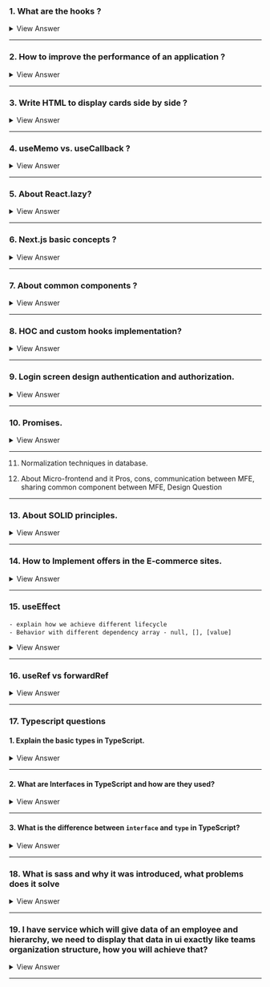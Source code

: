 ### 1. What are the hooks ?

<details>

- React hooks **are functions** that let you "hook into" React state and lifecycle features from function components. 
- They were **introduced in React 16.8** <ins>**to enable state management and side-effects**</ins> in functional components, 

1. `useState`: 
   - This hook **lets you add state** to functional components. You can initialize it with a value and it returns a pair: the current state and a function that updates it.
  <br/>

2. `useEffect`: 
   - This hook **lets you perform side effects** in functional components. 
   - It's **similar** to lifecycle methods `componentDidMount`, `componentDidUpdate`, and `componentWillUnmount` **in class components**. 
   - <ins>You can use it to fetch data, set up a subscription, or manually change the DOM in React components.</ins>
  <br/>

3. `useContext`: 
   - This hook **<ins>lets you subscribe to React context</ins> without introducing nesting**. 
  <br/>

4. `useReducer`:
   -  An **alternative to `useState`**. 
   -  It's usually **preferable for managing state logic that <ins>involves multiple sub-values</ins>** or when the next state depends on the previous one.
  <br/>
  
5. `useCallback`: 
   - This hook **returns a memoized callback function**. 
   - This is <ins>**useful when passing callbacks to optimized child components that rely on reference equality to prevent unnecessary renders**</ins>.
  <br/>

6. `useMemo`: 
   - <ins>**Returns a memoized value**</ins>. 
   - This hook is <ins>**used to optimize performance by memorizing expensive functions**</ins> so that they are not re-run on every render unless their dependencies change.
  <br/>

7. `useRef`:
   - This hook **returns a mutable ref object** whose current property is initialized to the passed argument. 
   - It can be **used to store a mutable value <ins>that does not cause re-rendering when updated**</ins>.
  <br/>

8. `useImperativeHandle`: 
   - This hook is <ins>**used with forwardRef to customize the instance value**</ins> that is exposed to parent components when using refs.
  <br/>

9. `useLayoutEffect`: 
   - **Similar to useEffect, but it fires synchronously after all DOM mutations**. 
   - Use this <ins>**to read layout from the DOM and re-render synchronously**</ins>.
  <br/>

10. `useDebugValue`: 
    - Can be used to display a label for custom hooks in React DevTools.


<summary>
View Answer
</summary>
</details>


---

### 2. How to improve the performance of an application ?

<details>

#### 1. HTML:
 - **Minimize DOM depth**: 
   - A **deeply nested DOM can slow down page performance** as it increases the time browsers spend to render content.
  - **Clean and semantic markup**: 
    - Use semantic HTML5 elements (`<main>`, `<article>`, `<section>`, etc.) which aid in the accessibility and can potentially optimize browser rendering processes.

#### 2. CSS
- **Optimize CSS delivery**: 
  - <ins>Use critical CSS techniques to **include only the styles necessary for the initial render** in the head of your HTML, **and defer non-critical CSS.**</ins>

- **Efficient selectors**: 
  - Complex selectors can slow down page rendering <ins>**as they require more processing</ins> to determine which elements they apply to**. 
  - Keep selectors simple and avoid overly specific ones.
- **Reduce reflows and repaints**: 
  - Minimize changes to the layout (reflows) and visual modifications (repaints) of pages, as these operations are costly. 
  - Use `transform` and `opacity` changes for animations when possible, as they can be optimized by the browser.

#### 3. JavaScript
- **Minimize and defer JavaScript loading**: 
  - Minimize the amount of JavaScript needed to render the page and defer loading scripts that are not necessary for the initial page render.
- **Use Web Workers for heavy computation**: 
  - <ins>**Offload heavy computations**</ins> to Web Workers to keep the UI thread free for rendering and interaction.
- **Optimize and debounce event listeners**: 
  - Especially for `scroll` or `resize` events, debounce your functions to limit the number of times they are called.
  
#### 4. React
- **Use PureComponent and React.memo**: 
  - These components and higher-order components **help prevent unnecessary re-renders** by doing shallow prop and state comparison.
- **Code splitting**: 
  - Use dynamic import() syntax or libraries like `React.lazy` and `Suspense` **to split your code into smaller chunks** and load them only when needed.
- **Optimize state updates**: 
  - Ensure that **state updates are batched when possible** and avoid unnecessary state changes.
- **Use the Profiler API**: 
  - This API helps in measuring the "cost" of rendering and **helps <ins>identify parts of the app that are slow**</ins>.

#### 5. Web Browsers
- **Caching**: 
  - Leverage **browser caching to store frequently accessed resources on the client-side**, reducing loading times on subsequent visits.
- **Preloading and prefetching resources**: 
  - Use `<link rel="preload">` for critical resources and `<link rel="prefetch">` for resources that <ins>**might be needed in the future**.</ins>
- **Optimize images**: 
  - Use modern, efficient image formats like `WebP`, `AVIF`, and ensure images are responsive by serving scaled images based on the device.

#### 6. General Best Practices
- **Performance Monitoring Tools**: 
  - Utilize tools like `Google Lighthouse`, `WebPageTest`, and `Chrome DevTools` to analyze and monitor performance.
- **HTTP/2**: 
  - Where possible, use `HTTP/2` as it supports multiplexing and server push, which can improve the loading times of web pages.
- **SSL/TLS Optimization**: 
  - Use SSL/TLS efficiently as the handshake can be costly. 
  - <ins>**Session resumption can help reduce the time needed to establish secure connections**</ins>.
<summary>
View Answer
</summary>
</details>

----

### 3. Write HTML to display cards side by side ?

<details>

```html
<!DOCTYPE html>
<html lang="en">
<head>
<meta charset="UTF-8">
<meta name="viewport" content="width=device-width, initial-scale=1.0">
<title>Side by Side Cards</title>
<style>
  .card-container {
    display: flex;          
    justify-content: space-around;
    align-items: stretch;   
    padding: 20px;          
  }
  .card {
    width: 30%;            
    padding: 20px;         
    box-shadow: 0 4px 8px rgba(0,0,0,0.1); 
    background: white;     
    margin: 10px;          
  }
</style>
</head>
<body>

<div class="card-container">
  <div class="card">
    <h3>Card 1</h3>
    <p>This is the first card. It contains some example text to demonstrate the card layout.</p>
  </div>
  <div class="card">
    <h3>Card 2</h3>
    <p>This is the second card. It continues to provide content similar to what might be seen in a standard card layout.</p>
  </div>
  <div class="card">
    <h3>Card 3</h3>
    <p>This is the third card. Each card has the same width and padding, aligning neatly in a row.</p>
  </div>
</div>
</body>
</html>

```
<img src="./imagesUsed/displayCards.png">

<summary>
View Answer
</summary>
</details>

------

### 4. useMemo vs. useCallback ?

<details>

-  both `useMemo` and `useCallback` are hooks that **help you <ins>optimize the performance of your components**</ins> by memorizing expensive calculations or functions. 

#### `useMemo`:
- is used to <ins>**memorize the results of an expensive calculation**</ins>. 
- If the <ins>*dependencies of this calculation have not changed*, **React will skip executing it again** and reuse the last returned value</ins>. 
- This can be helpful in avoiding costly recalculations each time the component re-renders, which is particularly useful if the calculation is dependent on props or state that doesn't change frequently.

```js
import React, { useMemo, useState } from 'react';

function SortedList({ items }) {
  // Use useMemo to only re-sort the items when the 'items' array changes
  // to ensure that the sorting computation is not unnecessarily repeated on every render.
  const sortedItems = useMemo(() => {
    console.log("Sorting items");
    return [...items].sort();
  }, [items]);

  return (
    <ul>
      {sortedItems.map(item => (
        <li key={item}>{item}</li>
      ))}
    </ul>
  );
}

// Usage in another component
function App() {
  const [items, setItems] = useState(['orange', 'apple', 'banana']);

  // Function to shuffle the items array
  // calculates a sorted list based on an input list that only changes when a user performs a specific action
  const shuffleItems = () => {
    setItems(items => {
      const result = [...items];
      result.sort(() => Math.random() - 0.5);
      return result;
    });
  };

  return (
    <div>
      <button onClick={shuffleItems}>Shuffle Items</button>
      <SortedList items={items} />
    </div>
  );
}

export default App;
```

- Use `useMemo` <ins>**when you need to memorize the result of a computation or derive new data from props or state.**</ins>

----

#### `useCallback`:

- The `useCallback` hook is used <ins>**to memorize a function instance**</ins>. 
- This is <ins>**useful when passing callback functions to optimized child components that rely on reference equality to avoid unnecessary renders**</ins>. 
- If the function’s dependencies don’t change, **React reuses the same function instance** between renders.

```js
import React, { useCallback, useState, memo } from 'react';

const ExpensiveButton = memo(({ onCalculate }) => {
  console.log('Button rendered');
  return <button onClick={onCalculate}>Calculate</button>;
});

function App() {
  const [count, setCount] = useState(0);

  const handleCalculate = useCallback(() => {
    console.log('Calculation performed');
    setCount((prevCount) => prevCount + 1);
  }, []);

  return (
    <div>
      <p>Count: {count}</p>
      <ExpensiveButton onCalculate={handleCalculate} />
    </div>
  );
}

export default App;
```

- Use `useCallback` <ins>**when you need to memorize a callback function to pass it as a prop to child components**</ins>, especially when these children are optimized to avoid unnecessary re-renders.
<summary>
View Answer
</summary>
</details>

-----

### 5. About React.lazy?

<details>

- `React.lazy` **is a function** in React that <ins>**allows you to load components lazily through code splitting**</ins>. 
- This means that the component will only be loaded when it is needed, rather than loading it up front with the rest of the bundle.
- This can significantly improve the performance of your application <ins>**by reducing the initial load time**</ins>.
- `React.lazy` **works with dynamic imports**, a feature that <ins>**allows you to import modules asynchronously**</ins>. 
- Used in conjunction with the `Suspense` component which allows you to specify a loading indicator while the lazy component is being loaded.

```js
import React, { Suspense } from 'react';

// Lazily import the ChartComponent
const LazyChartComponent = React.lazy(() => import('./ChartComponent'));

function App() {
  return (
    <div>
      <h1>Welcome to My App</h1>
      <Suspense fallback={<div>Loading Chart...</div>}>
        <LazyChartComponent />
      </Suspense>
    </div>
  );
}

export default App;
```
```js
import React from 'react';

const ChartComponent = () => {
  return (
    <div>
      <h2>Chart Data</h2>
      {/* Chart rendering logic here */}
      <p>This is a complex chart component with significant JS size.</p>
    </div>
  );
};

export default ChartComponent;
```
<summary>
View Answer
</summary>
</details>

---

### 6. Next.js basic concepts ?

<details>

- a popular framework built on top of React **that enables functionality such as `server-side rendering` and `static site generation`**, which are beneficial for performance and SEO. 


- #### Static Site Generation (SSG): 
    - Next.js supports generating a full static website using `getStaticProps` and `getStaticPaths`
    - These functions **allow you to <ins>fetch data at build time</ins>** and <ins>**render your HTML pages ahead of time**</ins>, which can be served directly from a CDN.


- #### Server-Side Rendering (SSR)
  - You can **render pages on the server** on a per-request basis using `getServerSideProps`. 
  - This is useful for fetching data per request and **doing operations that require server-side computation** or access to secure environments not suitable for the client-side.

- #### Image Optimization
  - The `Image` component from **next/image** is an extension of the HTML `<img>` element **designed for automatic image optimization**. 


<summary>
View Answer
</summary>
</details>

-----

### 7. About common components ?

<details>

- Referred to `shared` or `re-usable` components
- Promoting `DRY` (Don't Repeat Yourself) principles and improving code maintainability and scalability.

```js
// RE-USABLE BUTTON COMPONENT
import React from 'react';

// Button component with customizable properties
const Button = ({ text, onClick, type = 'primary' }) => {
  const buttonStyle = type === 'primary' ? 'button-primary' : 'button-secondary';
  return (
    <button className={buttonStyle} onClick={onClick}>
      {text}
    </button>
  );
};

export default Button;
```

```js
//App.js
import React from 'react';
import Button from './Button';

const App = () => {
  return (
    <div>
      <Button text="Click Me" onClick={() => alert('Clicked!')} type="primary" />
      <Button text="Submit" onClick={() => alert('Submitted!')} type="secondary" />
    </div>
  );
};

export default App;
```
#### Benefits of Common Components:

- **Consistency**: 
  - Using the same components throughout an application ensures UI/UX consistency, which is crucial for user navigation and satisfaction.
- **Maintainability**: 
  - Updates or changes made in a common component propagate throughout the application wherever it is used. This makes maintenance easier and reduces the risk of bugs.
- **Scalability**: 
  - As applications grow, having a library of common components **can greatly simplify the process of scaling up**. 
  - New pages and features can be built more quickly by leveraging existing components.

<summary>
View Answer
</summary>
</details>

----

### 8.  HOC and custom hooks implementation?

<details>

#### i) HOC:
- Higher-Order Components (HOCs) are a **pattern used in React to share common functionality between components without repeating code**. 
- An HOC is a function that takes a component and returns a new component.

```js
import React from 'react';

// This is the HOC
function withLoading(Component) {
  //The reason for naming the function EnhancedComponent when using a 
  // higher-order component (HOC) in React is primarily for clarity and better debugging. 
  // However, it's not strictly necessary to give the function a name, 
  // and you can indeed return an anonymous function.
  return function EnhancedComponent({ isLoading, ...props }) {
    if (isLoading) {
      return <div>Loading...</div>;
    }
    return <Component {...props} />;
  };
}

// Example usage of the HOC
function MyComponent({ data }) {
  return <div>Data: {data}</div>;
}

// EnhancedComponent will show a loading spinner when isLoading is true
const MyComponentWithLoading = withLoading(MyComponent);

export default MyComponentWithLoading;
```
```js
// in App.jsx
import React from 'react';
import MyComponentWithLoading from './MyComponentWithLoading'; // Assuming the export is set up

function App() {
  const [loading, setLoading] = React.useState(true);
  const [data, setData] = React.useState(null);

  React.useEffect(() => {
    setTimeout(() => {
      setData("Here's some data!");
      setLoading(false);
    }, 2000); // Simulate fetching data
  }, []);

  return (
    <div>
      <MyComponentWithLoading isLoading={loading} data={data} />
    </div>
  );
}

export default App;
```

----

#### ii) CUSTOM HOOKS:

```js
import { useState, useEffect } from 'react';

function useFetch(url) {
  const [data, setData] = useState(null);
  const [loading, setLoading] = useState(true);
  const [error, setError] = useState(null);

  useEffect(() => {
    async function fetchData() {
      try {
        const response = await fetch(url);
        const json = await response.json();
        setData(json);
        setLoading(false);
      } catch (error) {
        setError(error);
        setLoading(false);
      }
    }
    
    fetchData();
  }, [url]); // Only re-run the effect if url changes

  return { data, loading, error };
}

export default useFetch;
```

```js
// using the custom hook

import React from 'react';
import useFetch from './useFetch'; // Assuming useFetch is in a file named useFetch.js

function DataFetchingComponent({ url }) {
  const { data, loading, error } = useFetch(url);

  if (loading) return <div>Loading...</div>;
  if (error) return <div>Error: {error.message}</div>;
  
  return <div>Data: {JSON.stringify(data)}</div>;
}

export default DataFetchingComponent;
```
<summary>
View Answer
</summary>
</details>


-----

### 9.  Login screen design authentication and authorization.

<details>

#### 1. User Interface Design
- **Form Components**: Use `controlled components` in React for inputs to handle form data securely.
- **Responsiveness**: Ensure the login page is `responsive` using CSS frameworks like Bootstrap or TailwindCSS, or by using CSS Grid and Flexbox.
- **Feedback**: <ins>***Provide immediate input validation feedback***</ins> to enhance user experience (UX). 
  - Use libraries like `Formik` or `React Hook Form` to manage form state and validation.

#### 2. Authentication Process
- **API Integration**: 
  - Discuss how you would **connect the login form to backend services using Axios** to submit user credentials.
- **JWT (JSON Web Tokens)**: 
  - Explain the use of JWT **for maintaining user sessions**. 
  - Describe how the token is stored securely in the browser <ins>(e.g., using HttpOnly cookies or localStorage with proper security measures against XSS attacks).</ins>
- **Password Handling**: 
  - Mention the importance of **hashing passwords on the server side** and never transmitting or storing plain-text passwords.
  
#### 3. Security Considerations
- **HTTPS**: 
  - using HTTPS to secure data transmission between the client and the server.
- **CORS (Cross-Origin Resource Sharing)**: 
  - handle CORS in React by configuring the **server to accept requests from specific origins**.
- **CSRF (Cross-Site Request Forgery) Protection**: 
  - one strategy is using a**nti-CSRF tokens**.

#### 4. Authorization
- **Role-Based Access Control (RBAC)**: 
  - to manage user permissions and access levels within the application.
- **Protected Routes**: 
  - Use `React Router` for navigating protected or private routes that require authentication. 
  - Discuss how to redirect users to the login page if they are not authenticated.
- **Context API or Redux**: 
  - Any state management library like Redux **to manage global authentication state across all components**.

#### 5. Session Management
- **Token Expiry and Renewal**: 
  - Discuss handling token expiry, <ins>**including automatic renewal of tokens through refresh tokens**</ins> if implemented.
- **User Logout**: 
  - Ensure proper logout functionality <ins>**that clears the session and tokens securely from the client-side storage**</ins>.



#### 6. Error Handling
- **User Feedback**: 
  - Implement and explain robust error handling that provides clear, user-friendly error messages **for issues like network errors, wrong credentials, or server downtime**.
- **Try/Catch**: 
  - Use try/catch blocks in asynchronous actions to handle exceptions and errors gracefully.


#### 7. Testing and Best Practices
- **Unit Testing**: 
  - Talk about using `Jest` and `React Testing Library` to write unit tests for components and hooks.
- **End-to-End Testing**: 
  - Mention tools like `Cypress` or `Selenium` for end-to-end testing of the authentication flow.
- **Code Quality**: 
  - Discuss the importance of coding best practices such as linting with ESLint, formatting with Prettier, and following secure coding guidelines.


```js
//api.js
import axios from 'axios';

const API_URL = 'https://your-api-url.com/api';

export const loginUser = async (credentials) => {
  try {
    const response = await axios.post(`${API_URL}/login`, credentials);
    return response.data; // This should include the JWT
  } catch (error) {
    console.error('Login error', error.response);
    throw error.response.data;
  }
};
```
```js
import React, { createContext, useContext, useState, useEffect } from 'react';
import axios from 'axios';
import jwtDecode from 'jwt-decode';

const AuthContext = createContext();

export const useAuth = () => useContext(AuthContext);

export const AuthProvider = ({ children }) => {
    const [user, setUser] = useState(null);
    const [loading, setLoading] = useState(true);

    useEffect(() => {
        const loadUser = async () => {
            const token = localStorage.getItem('token');
            if (token) {
                const decodedToken = jwtDecode(token);
                // Check if token expired
                if (decodedToken.exp * 1000 < Date.now()) {
                    localStorage.removeItem('token');
                } else {
                    setUser(decodedToken);
                }
            }
            setLoading(false);
        };
        loadUser();
    }, []);

    const login = async (email, password) => {
        const response = await axios.post('/api/auth/login', { email, password });
        const { token } = response.data;
        localStorage.setItem('token', token);
        const decoded = jwtDecode(token);
        setUser(decoded);
    };

    const logout = () => {
        localStorage.removeItem('token');
        setUser(null);
    };

    return (
        <AuthContext.Provider value={{ user, login, logout, loading }}>
            {!loading && children}
        </AuthContext.Provider>
    );
};
```

```js
//Login.js
import React, { useState } from 'react';
import { useAuth } from './AuthContext';

const Login = () => {
    const [email, setEmail] = useState('');
    const [password, setPassword] = useState('');
    const { login } = useAuth();

    const handleSubmit = async (event) => {
        event.preventDefault();
        try {
            await login(email, password);
            // Redirect or perform some action after login
        } catch (error) {
            console.error(error);
        }
    };

    return (
        <form onSubmit={handleSubmit}>
            <label>
                Email:
                <input type="email" value={email} onChange={(e) => setEmail(e.target.value)} />
            </label>
            <label>
                Password:
                <input type="password" value={password} onChange={(e) => setPassword(e.target.value)} />
            </label>
            <button type="submit">Login</button>
        </form>
    );
};

export default Login;
```

```js
//PrivateRoute.js
import React from 'react';
import { Route, Redirect } from 'react-router-dom';
import { useAuth } from './AuthContext';

const PrivateRoute = ({ component: Component, ...rest }) => {
    const { user } = useAuth();

    return (
        <Route
            {...rest}
            render={props =>
                user ? <Component {...props} /> : <Redirect to="/login" />
            }
        />
    );
};

export default PrivateRoute;
```

```js
//App.jsx
import React from 'react';
import { BrowserRouter as Router, Route, Routes, Redirect } from 'react-router-dom';
import Login from './Login';
import Dashboard from './Dashboard';
import AdminPanel from './AdminPanel';
import PrivateRoute from './PrivateRoute';  // Imported PrivateRoute

const App = () => {
  return (
    <Router>
      <Routes>
        <Route path="/login" component={Login} />
        <PrivateRoute path="/dashboard" component={Dashboard} />
        <PrivateRoute path="/admin" component={AdminPanel} roles={['admin']} />
        <Redirect from="/" to="/dashboard" />
      </Routes>
    </Router>
  );
};

export default App;
```

<summary>
View Answer
</summary>
</details>

------

### 10. Promises.

<details>

#### i) Why Promises?
- Promises in JavaScript are a powerful tool **for managing <ins>asynchronous operations</ins>**.

#### ii) What problems does Promises solve?

- Provide a **cleaner, more robust <ins>alternative**</ins> to older techniques like <ins>**callbacks and events**</ins> for handling asynchronous tasks such as network requests, file operations, or timers

#### Definition
- A Promise in JavaScript **is an object** <ins>representing the eventual ***completion (or failure)*** of an asynchronous operation</ins>. 
- It essentially <ins>**promises to give you a result at some point in the future**</ins>, either a successful result or a reason for its failure.

#### States of a Promise
- A Promise has three states:

  - **Pending**: Initial state, neither fulfilled nor rejected.
  - **Fulfilled**: The operation completed successfully.
  - **Rejected**: The operation failed.

#### Creating a Promise

```js
const myPromise = new Promise((resolve, reject) => {
    if (true) {
        resolve('Promise is fulfilled successfully!');
    } else {
        reject('Promise was rejected!');
    }
});
```

```js
// Consuming a Promise
// To handle the results of a promise, 
// you can use the .then() and .catch() methods.

.then()
.catch()
```

#### Chaining Promises
- Promises can be chained **to perform a sequence of asynchronous operations <ins>where each subsequent operation starts when the previous one is successful, and its result becomes the input for the next</ins>**.

```js
new Promise((resolve, reject) => {
    setTimeout(() => resolve(1), 1000); // Simulate async operation
})
.then(result => {
    console.log(result); // 1
    return result * 2;
})
.then(result => {
    console.log(result); // 2
    return result * 2;
})
.then(result => {
    console.log(result); // 4
    return result * 2;
});
```

#### Error Handling:

```js
new Promise((resolve, reject) => {
    throw new Error('Something failed!');
})
.then(result => {
    // This won't be called
})
.catch(error => {
    console.error(error.message); // "Something failed!"
});

```
<summary>
View Answer
</summary>
</details>

----

11.  Normalization techniques in database.
  
12. About Micro-frontend and it Pros, cons, communication between MFE, sharing common component between MFE, Design Question

----------


### 13. About SOLID principles.

<details>

- The `SOLID` principles <ins>**are a set of five**</ins> design guidelines 
- This will help developers create software that is easier to `understand`, `maintain`, and `extend`.
- can be applied in JavaScript development <ins>**to improve code quality and modularity**</ins>. 

#### 1. Single Responsibility Principle (SRP)

<ins>**Principle**:</ins> 
  - A class <ins>**should have one, and only one**</ins>, reason to change.

<ins>**Problem it solves**:</ins>  
  - SRP <ins>**reduces** the complexity of code</ins>, making it easier to maintain and less susceptible to bugs because changes in one part of the system are less likely to affect other parts.

```js
// Bad practice: 
// A class that handles both user data management and JSON serialization
class UserData {
    constructor(user) {
        this.user = user;
    }

    saveUser() {
        // Save the user data to a database
    }

    serializeUser() {
        return JSON.stringify(this.user);
    }
}

// Good practice: 
// Separate classes with single responsibilities
class UserData {
    constructor(user) {
        this.user = user;
    }

    saveUser() {
        // Save the user data to a database
    }
}

class UserSerializer {
    static serialize(user) {
        return JSON.stringify(user);
    }
}
```


#### 2. Open/Closed Principle (OCP)

<ins>**Principle**:</ins> 
  - Software entities should be open for extension, but closed for modification.  

<ins>**Problem it solves**:</ins>  
  -  This principle helps in <ins>managing future changes and new functionalities in an application **without altering existing code**</ins>, thus reducing the risk of introducing bugs.

```js
// Bad practice: A function that is modified every time a new shape is added
function drawShape(shape) {
    if (shape.type === 'circle') {
        drawCircle(shape.radius);
    } else if (shape.type === 'square') {
        drawSquare(shape.side);
    }
}

// Good practice: Use polymorphism to handle different shapes
class Shape {
    draw() {}
}

class Circle extends Shape {
    constructor(radius) {
        super();
        this.radius = radius;
    }

    draw() {
        drawCircle(this.radius);
    }
}

class Square extends Shape {
    constructor(side) {
        super();
        this.side = side;
    }

    draw() {
        drawSquare(this.side);
    }
}

function drawShape(shape) {
    shape.draw();
}
```

#### 3. Liskov Substitution Principle (LSP)

<ins>**Principle**:</ins> 
- `Objects` in a program **should be replaceable** with `instances` of their subtypes without altering the correctness of the program.

<ins>**Problem it solves**:</ins>  

- It ensures that **<ins>a subclass can stand in for its base class without errors**</ins>, leading to enhanced reliability and modularity in code.

```js
// Bad practice: Subclass changes the behavior of the base class in a way that can lead to errors
class Bird {
    fly() {
        console.log("Flying");
    }
}

class Penguin extends Bird {
    fly() {
        throw new Error("Cannot fly");
    }
}

// Good practice: Correct hierarchy
class Bird {
    // Common bird behavior
}

class FlyingBird extends Bird {
    fly() {
        console.log("Flying");
    }
}

class Penguin extends Bird {
    // Penguins cannot fly, no fly method here
}
```


#### 4. Interface Segregation Principle (ISP)
<ins>**Principle**:</ins> 
  - No client should be forced to depend on methods it does not use.

<ins>**Problem it solves**:</ins>  
- Prevents the design of "fat" interfaces **that have too many responsibilities**, which can lead to `bloated` and `confusing` implementations in classes.

```js
// Bad practice: An interface with too many responsibilities
class Worker {
    work() {}
    eat() {}
}

class HumanWorker extends Worker {
    work() {
        console.log("Working");
    }

    eat() {
        console.log("Eating lunch");
    }
}

class RobotWorker extends Worker {
    work() {
        console.log("Robot working");
    }

    eat() {
        // Robots do not eat, but must implement this method
    }
}

// Good practice: Separated interfaces
class Workable {
    work() {}
}

class Eatable {
    eat() {}
}

class HumanWorker implements Workable, Eatable {
    work() {
        console.log("Working");
    }

    eat() {
        console.log("Eating lunch");
    }
}

class RobotWorker implements Workable {
    work() {
        console.log("Robot working");
    }
}
```


#### 5. Dependency Inversion Principle (DIP)
<ins>**Principle**:</ins> 
  - High-level modules should not depend on low-level modules. Both should depend on abstractions.

<ins>**Problem it solves**:</ins>  
- DIP **helps in <ins>reducing the dependencies between the components</ins> of an application**, which simplifies `updates` and `maintenance`. 
- It `enables` high-level modules to remain unaffected by changes in low-level modules and their implementation.

```js
// BAD PRACTICE CODE

// Low-level module
class EmailService {
    sendEmail(message, recipient) {
        // Sends email to the recipient
        console.log(`Sending an email to ${recipient}: ${message}`);
    }
}

// High-level module
// In this example, high-level modules directly depend on low-level modules, 
// leading to tight coupling and reduced flexibility.
class NotificationService {
    constructor() {
        this.emailService = new EmailService();
    }

    notify(message, recipient) {
        this.emailService.sendEmail(message, recipient);
    }
}

// Usage
const notifier = new NotificationService();
notifier.notify("Hello, your order has been shipped!", "customer@example.com");
```

----

```js
// GOOD PRACTICE

// Abstraction
class MessageService {
    send(message, recipient) {}
}

// Low-level module
class EmailService extends MessageService {
    send(message, recipient) {
        // Sends email to the recipient
        console.log(`Sending an email to ${recipient}: ${message}`);
    }
}

// High-level module
class NotificationService {
    constructor(messageService) {
        this.messageService = messageService;
    }

    notify(message, recipient) {
        this.messageService.send(message, recipient);
    }
}

// Usage
const emailService = new EmailService();
const notifier = new NotificationService(emailService);
notifier.notify("Hello, your order has been shipped!", "customer@example.com");
```
<summary>
View Answer
</summary>
</details>

-----

### 14.  How to Implement offers in the E-commerce sites.

<details>

#### Key Components:
- **Offers Management**: Backend system to `create`, `store`, and `manage` offers.
- **Offers Application Logic**: Logic to determine **which offers are applicable** to the cart.
- **Frontend Display**: `Show` ***applicable*** offers to users

#### i) Backend Setup
- First, you need a backend service **that manages offers**. 
- This can be part of your e-commerce platform. 
- Offers might be stored in a database with fields like 
  - `id`, 
  - `description`, 
  - `discountType`, 
  - `discountValue`, 
  - `criteria`

```js
// EXAMPLE OF A SIMPLE OFFER
{
  "id": "OFF10",
  "description": "10% off on all electronics",
  "discountType": "percentage",
  "discountValue": 10,
  "criteria": {
    "category": "electronics"
  }
}
```

---

### ii) Frontend Implementation

- In the frontend, **you'd typically fetch these offers from the backend** and `apply` them based on the cart's contents. 


#### Step 1: Fetch and Store Offers

```js
// Assuming Context API to manage state, 
// we would fetch offers when the application loads or when the cart contents change.

import React, { useEffect, useState } from 'react';
import axios from 'axios';

const fetchOffers = async () => {
  const response = await axios.get('/api/offers');
  return response.data;
};

const OffersContext = React.createContext();

export const OffersProvider = ({ children }) => {
  const [offers, setOffers] = useState([]);

useEffect(() => {
  const fetchAndSetOffers = async () => {
    const offers = await fetchOffers();
    setOffers(offers);
  };

  fetchAndSetOffers();
}, []);


  return (
    <OffersContext.Provider value={offers}>
      {children}
    </OffersContext.Provider>
  );
};
```
----

#### i) Step 2: Assuming we have a CartContext
- includes functions to 
  - `add` items to the cart, 
  - `remove` items, 
  - `clear` the cart. 

We'll also keep track of the cart items and total items count.

```js
import React, { createContext, useContext, useReducer } from 'react';

// Define the shape of the cart's state
const initialState = {
  items: [],
  totalItems: 0
};

// Create the cart context
const CartContext = createContext(initialState);

// Reducer function to handle actions
function cartReducer(state, action) {
  switch (action.type) {
    case 'ADD_ITEM':
      // Check if item already exists
      const existingItem = state.items.find(item => item.id === action.payload.id);
      if (existingItem) {
        // Increase the quantity
        return {
          ...state,
          items: state.items.map(item =>
            item.id === action.payload.id ? { ...item, quantity: item.quantity + 1 } : item
          ),
          totalItems: state.totalItems + 1
        };
      } else {
        // Add new item
        return {
          ...state,
          items: [...state.items, { ...action.payload, quantity: 1 }],
          totalItems: state.totalItems + 1
        };
      }
    case 'REMOVE_ITEM':
      const itemToRemove = state.items.find(item => item.id === action.payload.id);
      if (itemToRemove.quantity > 1) {
        return {
          ...state,
          items: state.items.map(item =>
            item.id === action.payload.id ? { ...item, quantity: item.quantity - 1 } : item
          ),
          totalItems: state.totalItems - 1
        };
      } else {
        return {
          ...state,
          items: state.items.filter(item => item.id !== action.payload.id),
          totalItems: state.totalItems - 1
        };
      }
    case 'CLEAR_CART':
      return initialState;
    default:
      throw new Error(`Unhandled action type: ${action.type}`);
  }
}

// Create a provider for components that consumes and updates the context
export const CartProvider = ({ children }) => {
  const [state, dispatch] = useReducer(cartReducer, initialState);

  const addItem = item => {
    dispatch({ type: 'ADD_ITEM', payload: item });
  };

  const removeItem = id => {
    dispatch({ type: 'REMOVE_ITEM', payload: { id } });
  };

  const clearCart = () => {
    dispatch({ type: 'CLEAR_CART' });
  };

  return (
    <CartContext.Provider value={{ items: state.items, totalItems: state.totalItems, addItem, removeItem, clearCart }}>
      {children}
    </CartContext.Provider>
  );
};

// Hook to use cart context
export const useCart = () => useContext(CartContext);
```

```js
// Usage of useCart

import React from 'react';
import { useCart } from './CartContext';

const AddToCartButton = ({ product }) => {
  const { addItem } = useCart();

  return <button onClick={() => addItem(product)}>Add to Cart</button>;
};

export default AddToCartButton;
```
----

#### ii) Step 2: Apply Offers to Cart
- `Create` a function **to apply offers to the items in the cart**. 
- This function **should check each item** against the offer criteria.

```js
// function to apply offers to each item in the cart
const applyOffersToCart = (cart, offers) => {

  // map over each item in the cart to apply any applicable offers
  const newCart = cart.map(item => {

    // Filter offers to find those that match the item's category
    const applicableOffers = offers.filter(offer => offer.criteria.category === item.category);

    // Reduce the applicable offers to find the best one based on the discount value
    const bestOffer = applicableOffers.reduce((best, current) => {

      // Check if the current offer has a higher percentage discount than the best one found so far
      if (current.discountType === 'percentage' && current.discountValue > (best.discountValue || 0)) {
        return current; // Return the current offer if it's better
      }
      return best; // Otherwise, keep the best offer found so far
    }, null);

    // If there is a best offer found, apply it to the item
    if (bestOffer) {

      // Calculate the discount amount. If it's a percentage discount, calculate the discount based on the item's price
      const discount = bestOffer.discountType === 'percentage' ? 
        item.price * (bestOffer.discountValue / 100) : // Calculate percentage discount
        bestOffer.discountValue; // Or use the fixed discount value

      // Return a new item object with the adjusted price and the description of the applied offer
      return { ...item, price: item.price - discount, appliedOffer: bestOffer.description };
    }

    // If no offer is applicable, return the item unchanged
    return item;
  });

  // Return the updated cart with all applicable discounts applied
  return newCart;
};
```

----

#### Step 3: React Components

- Now, integrate this logic into your React components. 

Here's an example of how you might display this in the cart component.

```js
import React, { useContext } from 'react';
import { CartContext, OffersContext } from './contexts';

import { applyOffersToCart } from './utils';  // Ensure this path is correct

const Cart = () => {
  const { items: cartItems } = useContext(CartContext);  // Destructure to get items directly
  const offers = useContext(OffersContext);

  // Now `cartItems` should be an array of items as per the CartContext's design
  const cartWithOffers = applyOffersToCart(cartItems, offers);

  return (
    <div>
      {cartWithOffers.map((item, index) => (
        <div key={index}>
          <p>{item.name}: ${item.price.toFixed(2)}</p>
          {item.appliedOffer && <p>Offer Applied: {item.appliedOffer}</p>}
        </div>
      ))}
    </div>
  );
};

export default Cart;
```
<summary>
View Answer
</summary>
</details>



------

### 15.    useEffect 
    - explain how we achieve different lifecycle
    - Behavior with different dependency array - null, [], [value]
 
<details>

#### 1. componentDidMount Equivalent
```js
useEffect(() => {
  // Code to run on component mount
}, []); // Empty dependency array, tells React to run the effect once after the initial render
```
#### 2. componentDidUpdate Equivalent

```js
useEffect(() => {
  // Code to run when dependencies update
  // Here, the effect runs after the initial render and whenever any value in the dependency array changes
}, [value]); // Dependency array with specific values
```

#### 3. componentWillUnmount Equivalent
```js
useEffect(() => {
  return () => {
    // Cleanup code here.....
    // Cleanup before the component is removed from the UI, e.g., removing event listeners, cancelling network requests.
  };
}, []); // Empty dependency array indicates this runs on unmount
```

#### 4. No Dependency Array (null):
```js
useEffect(() => {
  // The effect runs after every render of the component.
});
```
<summary>
View Answer
</summary>
</details>

----

### 16. useRef vs forwardRef

<details>

### <ins>useRef</ins>:
### Why Introduced:
- `useRef` was introduced as part of the Hooks API in React 16.8 to allow functional components <ins>**to access DOM elements** **that do not cause re-render when updated**</ins>. 

### Problems it Solves:

**i) Accessing DOM elements directly**
- Sometimes, you need to directly interact with a DOM node for 
  - `focusing`, 
  - `measuring` **the node’s dimensions**.

**ii) Storing mutable values:**
- `useRef` provides a container <ins>**for storing values that can persist through the component lifecycle `without` `triggering` `rerenders` when the data changes, unlike state**.</ins>

### When to Use:

- When you need **to manage a reference to a `DOM` node**.
- When you want to store a value that persists for the life of the component <ins>**but does not trigger a rerender when updated**.</ins>

### Example:

```js
function TextInputWithFocusButton() {
  const inputEl = useRef(null);
  
  useEffect(() => {
    // Directly access the DOM element to set focus
    inputEl.current.focus();
  },[]);

  return (
    <>
      <input ref={inputEl} type="text" />
    </>
  );
}
```
----

### <ins>forwardRef</ins>:

### Why Introduced:
- was introduced <ins>**to allow refs to be passed through components to a child component**</ins> (usually a DOM element inside the child component). 

### Problem it Solves:
<ins>**Managing focus, selection, or animations**:</ins>
   - In complex components like `modals` or `inputs`, managing `focus` or `animations` **often <ins>requires direct access to the DOM node</ins>**, and forwardRef makes this management possible.


### When to Use:
- When you <ins>**need to allow parent components to directly interact with DOM nodes in a child component**</ins>.

### Example:
```js
const FancyButton = forwardRef((props, ref) => (
  <button ref={ref} className="FancyButton">
    {props.children}
  </button>
));

function App() {
  const ref = useRef(null);

  useEffect(() => {
    if (ref.current) {
      console.log("Button is mounted and can be accessed");
    }
  }, []);

  return <FancyButton ref={ref}>Click me!</FancyButton>;
}
```

### Summary:
- Use `useRef` <ins>**when you need a reference within a component**</ins> or you need to store a mutable value that doesn’t cause re-renders.
- Use `forwardRef` <ins>**when you need to forward a ref from a parent component to a child**</ins>, especially in higher-order components or libraries.

<summary>
View Answer
</summary>
</details>


----


### 17.  Typescript questions

#### 1. Explain the basic types in TypeScript.

<details>

`Boolean`: **True** or **false** value.
`Number`: Floating point values.
`String`: Textual data type.
`Array`: Collection of data either in the form Type[] or Array<Type>.
`Tuple`: An `array` with `fixed` number of elements whose types are `known`.
`Enum`: A way of giving more friendly names to sets of numeric values.
`Any`: A catch-all type **that can be anything**.
`Void`: **Absence of a type**, used in `function` returns to indicate no value is returned.
`Null` and `Undefined`: Same as in JavaScript but used with other types in a union to allow those types as well.
`Never`: Represents type for values that **never occur** (e.g., a function that throws an error).
<summary>
View Answer
</summary>
</details>

----

#### 2. What are Interfaces in TypeScript and how are they used?

<details>

   - **Define the structure of an object**, 
   - enforcing certain properties or methods to be present in the object. 
   - They are used to define custom types without creating classes. 
   - Interfaces can include properties and method definitions, and they can be extended or implemented by classes. 
   - This is particularly useful for defining contracts within your code as well as contracts with code outside of your project.
   - 
<summary>
View Answer
</summary>
</details>


----

#### 3. What is the difference between `interface` and `type` in TypeScript?

<details>
- `Interface`: 
  - An interface can be `merged` (open-ended) and `extended`. 
  - It is typically **used when defining shapes for objects**, especially when it comes to the integration with classes.
<br/>

- `Type`: 
  - The type alias **cannot be reopened to add new properties and `isn’t` extendable**. 
  - It is a definition of a type that could be a `primitive`, `union`, `intersection`, `tuple`, or any other type. 
  - type is more versatile than interface and can be used for a broader set of type definitions.
<summary>
View Answer
</summary>
</details>



-----



### 18.  What is sass and why it was introduced, what problems does it solve


<details>

- Sass (Syntactically Awesome Style Sheets) is a `preprocessor` scripting language that is interpreted or compiled into Cascading Style Sheets (CSS). 
- It introduces a richer set of features compared to pure CSS, 
  - such as `variables`, 
  - nested rules, 
  - mixins,
  - functions. 
  
`Sass` is available in `two` syntaxes: 
  - the original syntax called "the indented syntax" 
  - and the newer "SCSS" (Sassy CSS) which uses `braces` and `semicolons`, much like CSS.

#### Why Was Sass Introduced?
- Sass was introduced <ins>**to enhance the functionality of CSS to make it more `powerful` and `manageable`**</ins>, especially for `larger`, ***more complex*** style sheets. 
<br/>

- **DRY Principle**: 
  - Sass `promotes` the DRY (Don't Repeat Yourself) principle by <ins>**allowing styles to be reused**</ins> through features like `variables` and `mixins`. 
  - This reduces repetition in CSS and makes maintenance easier.
<br/>

- **Organized Code**: 
  - Sass facilitates better organization of CSS code with features like nesting, which aligns with the visual hierarchy of HTML.
<br/>

- **Advanced Features**: It provides advanced functionalities like loops, conditionals, and arithmetic operations which are not available in plain CSS.

#### What Problems Does Sass Solve?

**1. Code Repetition and Maintenance**: 
   - Managing `colors`, 
   - `font stacks`, 
   - Sass variables allow these elements to be <ins>**defined once and reused throughout the stylesheet**</ins>, simplifying updates and ensuring consistency.
<br/>



**2. Complexity in Large Stylesheets:**
   - For large projects, `CSS` can become **cumbersome** to manage. 
   - Sass <ins>**allows splitting the code into multiple files**</ins> (partials) and then importing them into a main stylesheet, making the codebase more `modular` and `manageable`.
<br/>

### Code Example: 

```js
//variables
$primary-color: #333;
body {
  color: $primary-color;
}
```

```js
// Nesting Selectors within one another to reflect HTML structure
.nav {
  ul {
    margin: 0;
    padding: 0;
    list-style: none;
  }
  li { display: inline-block; }
  a {
    display: block;
    padding: 6px 12px;
    text-decoration: none;
  }
}
```
<summary>
View Answer
</summary>
</details>

---

### 19.   I have service which will give data of an employee and hierarchy, we need to display that data in ui exactly like teams organization structure, how you will achieve that?


<details>

#### 1. Data Retrieval and Management
**i) Fetch the Data:**

- Use a service API to **retrieve `employee` and `hierarchy` data**. 
- You should fetch this data in a top-level component or through React context if the data needs to be accessible across multiple components.

**ii) State Management:**

- Consider using React’s built-in state management (useState, useReducer) for smaller applications or libraries like `Redux` or MobX for larger applications, especially if the data is complex and accessed in many parts of your application.
- Use React Query or SWR for data `fetching`, `caching`, and `synchronization`. 
- These libraries provide hooks that handle caching, background updates, and stale data, reducing the need to manage these concerns manually.



#### 2. Component Structure

**i) Building the Tree Structure:**

- Create a `recursive` component that can render itself and its children. 
- This is particularly **effective for hierarchical data** where each node (employee) may have sub-nodes (subordinates).
- Each employee component can be responsible for rendering its data and the data of its subordinates.

#### Example Component:
```js
const EmployeeNode = ({ employee }) => {
  return (
    <div className="employee-node">
      <div className="employee-details">
        {employee.name}
      </div>
      {employee.subordinates.length > 0 && (
        <div className="employee-subordinates">
          {employee.subordinates.map(sub => (
            <EmployeeNode key={sub.id} employee={sub} />
          ))}
        </div>
      )}
    </div>
  );
};
```

Similarly use other libraries for following:

**Styling**: 
  - Styled-components, 
  - Tailwind CSS

**Performance**: 
  - React-window, 
  - React-virtualized


**Testing**: 
  - Jest, 
  - React Testing Library, 
  - Cypress


<summary>
View Answer
</summary>
</details>

-----